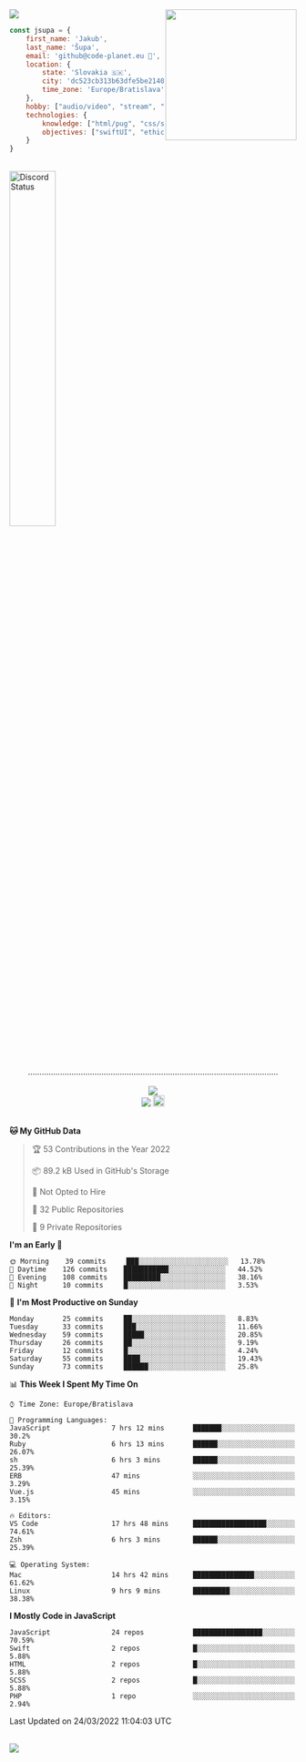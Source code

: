 
<img src="https://creepy-corp.eu/pika-bg.png">
<img align='right' src="https://creepy-corp.eu/pika.gif" width="230">
<br>

```js
const jsupa = {
    first_name: 'Jakub',
    last_name: 'Šupa',
    email: 'github@code-planet.eu 📧',
    location: {
        state: 'Slovakia 🇸🇰',
        city: 'dc523cb313b63dfe5be2140b0c05b3bc',
        time_zone: 'Europe/Bratislava'
    },
    hobby: ["audio/video", "stream", "3D modelling/printing", "crypto (XRP 🤍)", "IoT/DIY", "tech"],
    technologies: {
        knowledge: ["html/pug", "css/scss", "javascript/jquery", "vue/react", "nodejs", "ruby on rails", "php", "pgsql/mysql"],
        objectives: ["swiftUI", "ethical hacking", "boost all knowledge to master class"]
    }
}

  ```

<br>
<a href="https://discord.gg/DqWrEvyWX7" target="_blank">
<img width="40%" alt="Discord Status" src="https://lanyard.cnrad.dev/api/616613956676485122?borderRadius=6px&bg=161b22">
</a>
<br>
<p align="center">
.............................................................................................................
<br><br>
<a href="https://wakatime.com/@698e3ae2-2e7a-4cf6-a9e7-192f2b7d1525"><img src="https://wakatime.com/badge/user/698e3ae2-2e7a-4cf6-a9e7-192f2b7d1525.svg"></a><br>
<img src="https://visitor-badge.laobi.icu/badge?page_id=jsupa.jsupa">
<a href='https://ko-fi.com/Y8Y246Y0V' target='_blank'>
    <img src="https://img.shields.io/badge/buy%20me%20a%20coffee-donate-yellow.svg" alt="Buy Me A Coffee donate button" height="20px"/>
</a>
<br><br>

<!--START_SECTION:waka-->
**🐱 My GitHub Data** 

> 🏆 53 Contributions in the Year 2022
 > 
> 📦 89.2 kB Used in GitHub's Storage 
 > 
> 🚫 Not Opted to Hire
 > 
> 📜 32 Public Repositories 
 > 
> 🔑 9 Private Repositories  
 > 
**I'm an Early 🐤** 

```text
🌞 Morning    39 commits     ███░░░░░░░░░░░░░░░░░░░░░░   13.78% 
🌆 Daytime    126 commits    ███████████░░░░░░░░░░░░░░   44.52% 
🌃 Evening    108 commits    █████████░░░░░░░░░░░░░░░░   38.16% 
🌙 Night      10 commits     █░░░░░░░░░░░░░░░░░░░░░░░░   3.53%

```
📅 **I'm Most Productive on Sunday** 

```text
Monday       25 commits     ██░░░░░░░░░░░░░░░░░░░░░░░   8.83% 
Tuesday      33 commits     ███░░░░░░░░░░░░░░░░░░░░░░   11.66% 
Wednesday    59 commits     █████░░░░░░░░░░░░░░░░░░░░   20.85% 
Thursday     26 commits     ██░░░░░░░░░░░░░░░░░░░░░░░   9.19% 
Friday       12 commits     █░░░░░░░░░░░░░░░░░░░░░░░░   4.24% 
Saturday     55 commits     ████░░░░░░░░░░░░░░░░░░░░░   19.43% 
Sunday       73 commits     ██████░░░░░░░░░░░░░░░░░░░   25.8%

```


📊 **This Week I Spent My Time On** 

```text
⌚︎ Time Zone: Europe/Bratislava

💬 Programming Languages: 
JavaScript               7 hrs 12 mins       ███████░░░░░░░░░░░░░░░░░░   30.2% 
Ruby                     6 hrs 13 mins       ██████░░░░░░░░░░░░░░░░░░░   26.07% 
sh                       6 hrs 3 mins        ██████░░░░░░░░░░░░░░░░░░░   25.39% 
ERB                      47 mins             ░░░░░░░░░░░░░░░░░░░░░░░░░   3.29% 
Vue.js                   45 mins             ░░░░░░░░░░░░░░░░░░░░░░░░░   3.15%

🔥 Editors: 
VS Code                  17 hrs 48 mins      ██████████████████░░░░░░░   74.61% 
Zsh                      6 hrs 3 mins        ██████░░░░░░░░░░░░░░░░░░░   25.39%

💻 Operating System: 
Mac                      14 hrs 42 mins      ███████████████░░░░░░░░░░   61.62% 
Linux                    9 hrs 9 mins        █████████░░░░░░░░░░░░░░░░   38.38%

```

**I Mostly Code in JavaScript** 

```text
JavaScript               24 repos            █████████████████░░░░░░░░   70.59% 
Swift                    2 repos             █░░░░░░░░░░░░░░░░░░░░░░░░   5.88% 
HTML                     2 repos             █░░░░░░░░░░░░░░░░░░░░░░░░   5.88% 
SCSS                     2 repos             █░░░░░░░░░░░░░░░░░░░░░░░░   5.88% 
PHP                      1 repo              ░░░░░░░░░░░░░░░░░░░░░░░░░   2.94%

```



 Last Updated on 24/03/2022 11:04:03 UTC
<!--END_SECTION:waka-->

</p><br>
<img src="https://creepy-corp.eu/pika-bg-bottom.png">
